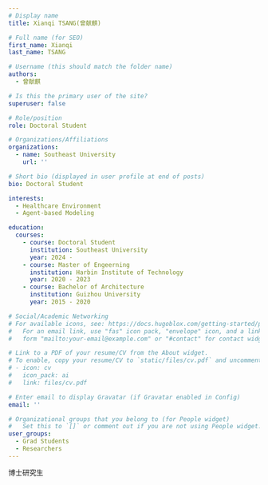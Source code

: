 ```yaml
---
# Display name
title: Xianqi TSANG(曾献麒)

# Full name (for SEO)
first_name: Xianqi
last_name: TSANG

# Username (this should match the folder name)
authors:
  - 曾献麒 

# Is this the primary user of the site?
superuser: false

# Role/position
role: Doctoral Student

# Organizations/Affiliations
organizations:
  - name: Southeast University
    url: ''

# Short bio (displayed in user profile at end of posts)
bio: Doctoral Student

interests:
  - Healthcare Environment
  - Agent-based Modeling

education:
  courses:
    - course: Doctoral Student
      institution: Southeast University
      year: 2024 -
    - course: Master of Engeerning
      institution: Harbin Institute of Technology
      year: 2020 - 2023
    - course: Bachelor of Architecture
      institution: Guizhou University
      year: 2015 - 2020

# Social/Academic Networking
# For available icons, see: https://docs.hugoblox.com/getting-started/page-builder/#icons
#   For an email link, use "fas" icon pack, "envelope" icon, and a link in the
#   form "mailto:your-email@example.com" or "#contact" for contact widget.

# Link to a PDF of your resume/CV from the About widget.
# To enable, copy your resume/CV to `static/files/cv.pdf` and uncomment the lines below.
# - icon: cv
#   icon_pack: ai
#   link: files/cv.pdf

# Enter email to display Gravatar (if Gravatar enabled in Config)
email: ''

# Organizational groups that you belong to (for People widget)
#   Set this to `[]` or comment out if you are not using People widget.
user_groups:
  - Grad Students
  - Researchers
---
```


博士研究生